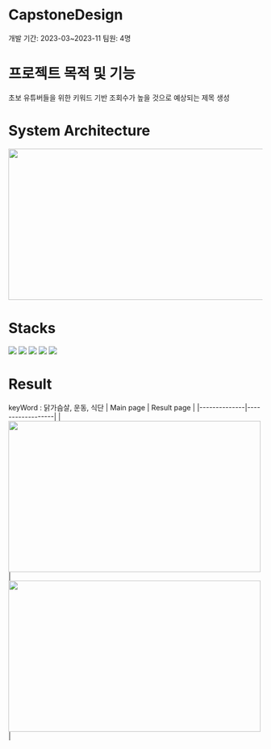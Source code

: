 # CapstoneDesign
개발 기간: 2023-03~2023-11
팀원: 4명

# 프로젝트 목적 및 기능
초보 유튜버들을 위한 키워드 기반 조회수가 높을 것으로 예상되는 제목 생성

# System Architecture
<img src="https://github.com/Jaehyunnnlee/CapstoneDesign/assets/117609943/622ad277-a7f4-41e0-b499-8f96138b8a4a" width="700" height="300"/>

# Stacks
<img src="https://img.shields.io/badge/python-3776AB?style=for-the-badge&logo=python&logoColor=white"> <img src="https://img.shields.io/badge/flask-000000?style=for-the-badge&logo=flask&logoColor=white"> <img src="https://img.shields.io/badge/googlecolab-F9AB00?style=for-the-badge&logo=googlecolab&logoColor=white"> <img src="https://img.shields.io/badge/openai-412991?style=for-the-badge&logo=openai&logoColor=white"> <img src="https://img.shields.io/badge/keras-D00000?style=for-the-badge&logo=keras&logoColor=white">

# Result
keyWord : 닭가슴살, 운동, 식단
| Main page | Result page |
|--------------|------------------|
| <img src="https://github.com/Jaehyunnnlee/CapstoneDesign/assets/117609943/3729ca92-59b7-4190-a4b0-a894c8c99a14" width="500" height="300"/>             |    <img src="https://github.com/Jaehyunnnlee/CapstoneDesign/assets/117609943/9b75ca21-1924-4f5e-933f-ea3b616cd9f3" width="500" height="300"/>               |
